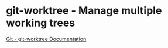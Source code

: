# git-worktree - Manage multiple working trees

[Git - git-worktree Documentation](https://git-scm.com/docs/git-worktree)
